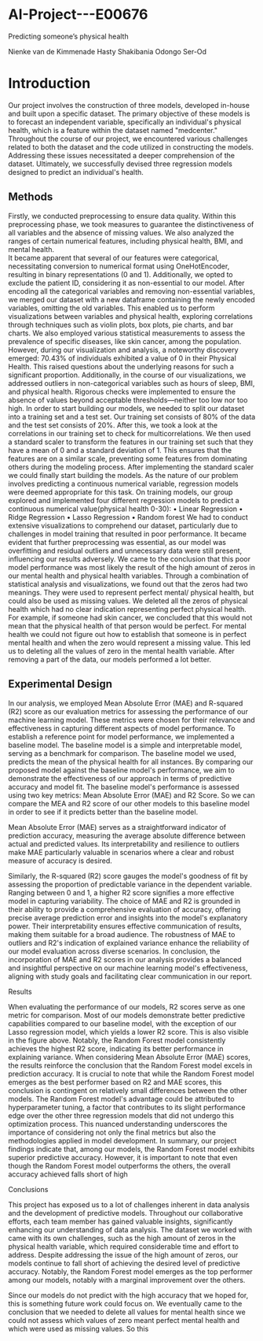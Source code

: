 # AI-Project---E00676
Predicting someone’s physical health

Nienke van de Kimmenade
Hasty Shakibania
Odongo Ser-Od
 
# Introduction
Our project involves the construction of three models, developed in-house and built upon a specific dataset. The primary objective of these models is to forecast an 
independent variable, specifically an individual's physical health, which is a feature within the dataset named "medcenter." Throughout the course of our project, 
we encountered various challenges related to both the dataset and the code utilized in constructing the models. Addressing these issues necessitated a deeper 
comprehension of the dataset. Ultimately, we successfully devised three regression models designed to predict an individual's health.
 
## Methods
Firstly, we conducted preprocessing to ensure data quality. Within this preprocessing phase, we took measures to guarantee the distinctiveness of all variables and the 
absence of missing values. We also analyzed the ranges of certain numerical features, including physical health, BMI, and mental health.  
It became apparent that several of our features were categorical, necessitating conversion to numerical format using OneHotEncoder, resulting in binary representations 
(0 and 1). Additionally, we opted to exclude the patient ID, considering it as non-essential to our model. 
After encoding all the categorical variables and removing non-essential variables, we merged our dataset with a new dataframe containing the newly encoded variables, 
omitting the old variables. This enabled us to perform visualizations between variables and physical health, exploring correlations through techniques such as violin 
plots, box plots, pie charts, and bar charts. 
We also employed various statistical measurements to assess the prevalence of specific diseases, like skin cancer, among the population. 
However, during our visualization and analysis, a noteworthy discovery emerged: 70.43% of individuals exhibited a value of 0 in their Physical Health. 
This raised questions about the underlying reasons for such a significant proportion. Additionally, in the course of our visualizations, we addressed outliers in 
non-categorical variables such as hours of sleep, BMI, and physical health. Rigorous checks were implemented to ensure the absence of values beyond acceptable
thresholds—neither too low nor too high.
In order to start building our models, we needed to split our dataset into a training set and a test set. Our training set consists of 80% of the data and the test set 
consists of 20%. After this, we took a look at the correlations in our training set to check for multicorrelations.
We then used a standard scaler to transform the features in our training set such that they have a mean of 0 and a standard deviation of 1. 
This ensures that the features are on a similar scale, preventing some features from dominating others during the modeling process. After implementing the standard 
scaler we could finally start building the models.
As the nature of our problem involves predicting a continuous numerical variable, regression models were deemed appropriate for this task.
On training models, our group explored and implemented four different regression models to predict a continuous numerical value(physical health 0-30):
•	Linear Regression
•	Ridge Regression
•	Lasso Regression
•	Random forest
We had to conduct extensive visualizations to comprehend our dataset, particularly due to challenges in model training that resulted in poor performance. It became 
evident that further preprocessing was essential, as our model was overfitting and residual outliers and unnecessary data were still present, influencing our results 
adversely. We came to the conclusion that this poor model performance was most likely the result of the high amount of zeros in our mental health and physical health 
variables. Through a combination of statistical analysis and visualizations, we found out that the zeros had two meanings. They were used to represent perfect 
mental/ physical health, but could also be used as missing values.
We deleted all the zeros of physical health which had no clear indication representing perfect physical health. For example, if someone had skin cancer, we concluded 
that this would not mean that the physical health of that person would be perfect. For mental health we could not figure out how to establish that someone is in 
perfect mental health and when the zero would represent a missing value. This led us to deleting all the values of zero in the mental health variable. After removing 
a part of the data, our models performed a lot better.

## Experimental Design

In our analysis, we employed Mean Absolute Error (MAE) and R-squared (R2) score as our evaluation metrics for assessing the performance of our machine learning model. 
These metrics were chosen for their relevance and effectiveness in capturing different aspects of model performance.
To establish a reference point for model performance, we implemented a baseline model. The baseline model is a simple and interpretable model, serving as a benchmark 
for comparison. The baseline model we used, predicts the mean of the physical health for all instances.
By comparing our proposed model against the baseline model's performance, we aim to demonstrate the effectiveness of our approach in terms of predictive accuracy and 
model fit. The baseline model's performance is assessed using two key metrics: Mean Absolute Error (MAE) and R2 Score. So we can compare the MEA and R2 score of our 
other models to this baseline model in order to see if it predicts better than the baseline model.
 
Mean Absolute Error (MAE) serves as a straightforward indicator of prediction accuracy, measuring the average absolute difference between actual and predicted values. 
Its interpretability and resilience to outliers make MAE particularly valuable in scenarios where a clear and robust measure of accuracy is desired.
 
Similarly, the R-squared (R2) score gauges the model's goodness of fit by assessing the proportion of predictable variance in the dependent variable. 
Ranging between 0 and 1, a higher R2 score signifies a more effective model in capturing variability. The choice of MAE and R2 is grounded in their ability to provide 
a comprehensive evaluation of accuracy, offering precise average prediction error and insights into the model's explanatory power. Their interpretability ensures 
effective communication of results, making them suitable for a broad audience. The robustness of MAE to outliers and R2's indication of explained variance enhance 
the reliability of our model evaluation across diverse scenarios. In conclusion, the incorporation of MAE and R2 scores in our analysis provides a balanced and 
insightful perspective on our machine learning model's effectiveness, aligning with study goals and facilitating clear communication in our report.
 
 





Results
  
When evaluating the performance of our models, R2 scores serve as one metric for comparison. Most of our models demonstrate better predictive capabilities compared 
to our baseline model, with the exception of our Lasso regression model, which yields a lower R2 score. This is also visible in the figure above. Notably, the Random 
Forest model consistently achieves the highest R2 score, indicating its better performance in explaining variance.
When considering Mean Absolute Error (MAE) scores, the results reinforce the conclusion that the Random Forest model excels in prediction accuracy. It is crucial to 
note that while the Random Forest model emerges as the best performer based on R2 and MAE scores, this conclusion is contingent on relatively small differences between 
the other models. The Random Forest model's advantage could be attributed to hyperparameter tuning, a factor that contributes to its slight performance edge over the 
other three regression models that did not undergo this optimization process. This nuanced understanding underscores the importance of considering not only the final 
metrics but also the methodologies applied in model development.
In summary, our project findings indicate that, among our models, the Random Forest model exhibits superior predictive accuracy. However, it is important to note that 
even though the Random Forest model outperforms the others, the overall accuracy achieved falls short of high 





Conclusions

This project has exposed us to a lot of challenges inherent in data analysis and the development of predictive models. Throughout our collaborative efforts, each team 
member has gained valuable insights, significantly enhancing our understanding of data analysis. The dataset we worked with came with its own challenges, such as the 
high amount of zeros in the physical health variable, which required considerable time and effort to address.
Despite addressing the issue of the high amount of zeros, our models continue to fall short of achieving the desired level of predictive accuracy. Notably, the Random 
Forest model emerges as the top performer among our models, notably with a marginal improvement over the others. 

Since our models do not predict with the high accuracy that we hoped for, this is something future work could focus on. We eventually came to the conclusion that we 
needed to delete all values for mental health since we could not assess which values of zero meant perfect mental health and which were used as missing values. So this 






